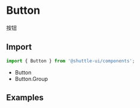 ---
---

# Button

按钮

## Import

```jsx
import { Button } from '@shuttle-ui/components';
```

- Button
- Button.Group

## Examples

```SnackPlayer path=demo/button/Basic.tsx

```

